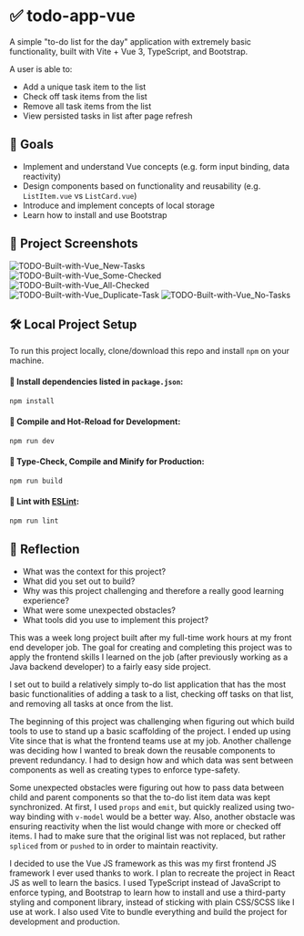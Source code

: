 # ✅ todo-app-vue

A simple "to-do list for the day" application with extremely basic functionality, built with Vite + Vue 3, TypeScript, and Bootstrap.

A user is able to:
- Add a unique task item to the list
- Check off task items from the list
- Remove all task items from the list
- View persisted tasks in list after page refresh

## 🎯 Goals

- Implement and understand Vue concepts (e.g. form input binding, data reactivity)
- Design components based on functionality and reusability (e.g. `ListItem.vue` vs `ListCard.vue`)
- Introduce and implement concepts of local storage
- Learn how to install and use Bootstrap

## 📸 Project Screenshots

![TODO-Built-with-Vue_New-Tasks](https://github.com/priyanka-kishore/todo-app-vue/assets/33528287/6d1056c3-fa4e-4f72-b72d-dfcb3bbafc65)
![TODO-Built-with-Vue_Some-Checked](https://github.com/priyanka-kishore/todo-app-vue/assets/33528287/e27e07f9-ec94-41f2-8a8f-73f6376c6f12)
![TODO-Built-with-Vue_All-Checked](https://github.com/priyanka-kishore/todo-app-vue/assets/33528287/72709ebb-1ec9-44ac-9709-860ad07225c1)
![TODO-Built-with-Vue_Duplicate-Task](https://github.com/priyanka-kishore/todo-app-vue/assets/33528287/7dc3101c-97c1-40a0-b232-35b2f8b94ed5)
![TODO-Built-with-Vue_No-Tasks](https://github.com/priyanka-kishore/todo-app-vue/assets/33528287/288811bb-753d-4236-a577-b3afe67d61d4)

## 🛠️ Local Project Setup

To run this project locally, clone/download this repo and install `npm` on your machine.

#### 🔨 Install dependencies listed in `package.json`:
```sh
npm install
```

#### 🔨 Compile and Hot-Reload for Development:

```sh
npm run dev
```

#### 🔨 Type-Check, Compile and Minify for Production:

```sh
npm run build
```

#### 🔨 Lint with [ESLint](https://eslint.org/):

```sh
npm run lint
```

## 🌱 Reflection

- What was the context for this project?
- What did you set out to build?
- Why was this project challenging and therefore a really good learning experience?
- What were some unexpected obstacles?
- What tools did you use to implement this project?

This was a week long project built after my full-time work hours at my front end developer job. The goal for creating and completing this project was to apply the frontend skills I learned on the job (after previously working as a Java backend developer) to a fairly easy side project.

I set out to build a relatively simply to-do list application that has the most basic functionalities of adding a task to a list, checking off tasks on that list, and removing all tasks at once from the list.

The beginning of this project was challenging when figuring out which build tools to use to stand up a basic scaffolding of the project. I ended up using Vite since that is what the frontend teams use at my job. Another challenge was deciding how I wanted to break down the reusable components to prevent redundancy. I had to design how and which data was sent between components as well as creating types to enforce type-safety.

Some unexpected obstacles were figuring out how to pass data between child and parent components so that the to-do list item data was kept synchronized. At first, I used `props` and `emit`, but quickly realized using two-way binding with `v-model` would be a better way. Also, another obstacle was ensuring reactivity when the list would change with more or checked off items. I had to make sure that the original list was not replaced, but rather `spliced` from or `pushed` to in order to maintain reactivity.

I decided to use the Vue JS framework as this was my first frontend JS framework I ever used thanks to work. I plan to recreate the project in React JS as well to learn the basics. I used TypeScript instead of JavaScript to enforce typing, and Bootstrap to learn how to install and use a third-party styling and component library, instead of sticking with plain CSS/SCSS like I use at work. I also used Vite to bundle everything and build the project for development and production.
